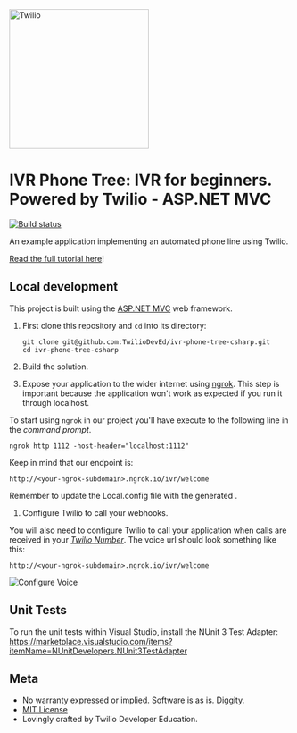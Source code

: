 <a href="https://www.twilio.com">
  <img src="https://static0.twilio.com/marketing/bundles/marketing/img/logos/wordmark-red.svg" alt="Twilio" width="250" />
</a>

# IVR Phone Tree: IVR for beginners. Powered by Twilio - ASP.NET MVC

[![Build status](https://ci.appveyor.com/api/projects/status/ktdh5pqmkc39ljng?svg=true)](https://ci.appveyor.com/project/TwilioDevEd/ivr-phone-tree-csharp)

An example application implementing an automated phone line using Twilio.

[Read the full tutorial here](https://www.twilio.com/docs/tutorials/walkthrough/ivr-phone-tree/csharp/mvc)!

## Local development

This project is built using the [ASP.NET MVC](http://www.asp.net/mvc) web framework.

1. First clone this repository and `cd` into its directory:
   ```
   git clone git@github.com:TwilioDevEd/ivr-phone-tree-csharp.git
   cd ivr-phone-tree-csharp
   ```

1. Build the solution.

1. Expose your application to the wider internet using [ngrok](http://ngrok.com). This step
  is important because the application won't work as expected if you run it through
  localhost.

  To start using `ngrok` in our project you'll have execute to the following line in the _command prompt_.

  ```shell
  ngrok http 1112 -host-header="localhost:1112"
  ```

  Keep in mind that our endpoint is:

  ```
  http://<your-ngrok-subdomain>.ngrok.io/ivr/welcome
  ```

  Remember to update the Local.config file with the generated <your-ngrok-subdomain>.

1. Configure Twilio to call your webhooks.

  You will also need to configure Twilio to call your application when calls are
  received in your [*Twilio Number*](https://www.twilio.com/user/account/messaging/phone-numbers).
  The voice url should look something like this:

  ```
  http://<your-ngrok-subdomain>.ngrok.io/ivr/welcome
  ```

  ![Configure Voice](http://howtodocs.s3.amazonaws.com/twilio-number-config-all-med.gif)

## Unit Tests

To run the unit tests within Visual Studio, install the NUnit 3 Test Adapter:
https://marketplace.visualstudio.com/items?itemName=NUnitDevelopers.NUnit3TestAdapter

## Meta

* No warranty expressed or implied. Software is as is. Diggity.
* [MIT License](http://www.opensource.org/licenses/mit-license.html)
* Lovingly crafted by Twilio Developer Education.
